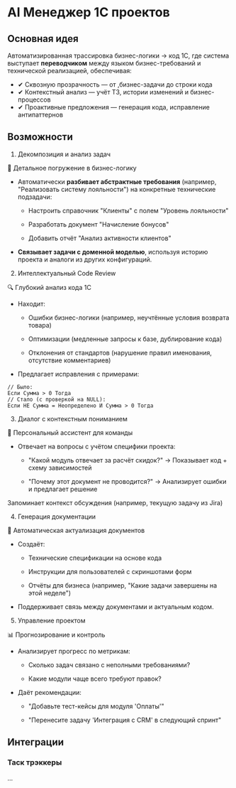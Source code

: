 # AI Менеджер 1С проектов

## Основная идея

Автоматизированная трассировка бизнес-логики → код 1С, где система выступает <b>переводчиком</b> между языком бизнес-требований и технической реализацией, обеспечивая:
 * ✔ Сквозную прозрачность — от ,бизнес-задачи до строки кода
 * ✔ Контекстный анализ — учёт ТЗ, истории изменений и бизнес-процессов
 * ✔ Проактивные предложения — генерация кода, исправление антипаттернов

## Возможности

1. Декомпозиция и анализ задач

📌 Детальное погружение в бизнес-логику

 * Автоматически <b>разбивает абстрактные требования</b> (например, "Реализовать систему лояльности") на конкретные технические подзадачи:

    - Настроить справочник "Клиенты" с полем "Уровень лояльности"

    - Разработать документ "Начисление бонусов"

    - Добавить отчёт "Анализ активности клиентов"

 * <b>Связывает задачи с доменной моделью</b>, используя историю проекта и аналоги из других конфигураций.

2. Интеллектуальный Code Review

🔍 Глубокий анализ кода 1С

 * Находит:

   - Ошибки бизнес-логики (например, неучтённые условия возврата товара)

   - Оптимизации (медленные запросы к базе, дублирование кода)

   - Отклонения от стандартов (нарушение правил именования, отсутствие комментариев)

 * Предлагает исправления с примерами:

 ```bsl
 // Было: 
Если Сумма > 0 Тогда
// Стало (с проверкой на NULL):
Если НЕ Сумма = Неопределено И Сумма > 0 Тогда
 ```

3. Диалог с контекстным пониманием

💬 Персональный ассистент для команды

 * Отвечает на вопросы с учётом специфики проекта:

   - "Какой модуль отвечает за расчёт скидок?" → Показывает код + схему зависимостей

   - "Почему этот документ не проводится?" → Анализирует ошибки и предлагает решение

Запоминает контекст обсуждения (например, текущую задачу из Jira)

4. Генерация документации

📄 Автоматическая актуализация документов

 * Создаёт:

   - Технические спецификации на основе кода

   - Инструкции для пользователей с скриншотами форм

   - Отчёты для бизнеса (например, "Какие задачи завершены на этой неделе")

 * Поддерживает связь между документами и актуальным кодом.

5. Управление проектом

📊 Прогнозирование и контроль

 * Анализирует прогресс по метрикам:

   - Сколько задач связано с неполными требованиями?

   - Какие модули чаще всего требуют правок?

 * Даёт рекомендации:

   - "Добавьте тест-кейсы для модуля 'Оплаты'"

   - "Перенесите задачу 'Интеграция с CRM' в следующий спринт"

## Интеграции

### Таск трэккеры

...